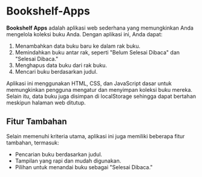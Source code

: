 # Bookshelf-Apps

**Bookshelf Apps** adalah aplikasi web sederhana yang memungkinkan Anda mengelola koleksi buku Anda. Dengan aplikasi ini, Anda dapat:

1. Menambahkan data buku baru ke dalam rak buku.
2. Memindahkan buku antar rak, seperti "Belum Selesai Dibaca" dan "Selesai Dibaca."
3. Menghapus data buku dari rak buku.
4. Mencari buku berdasarkan judul.

Aplikasi ini menggunakan HTML, CSS, dan JavaScript dasar untuk memungkinkan pengguna mengatur dan menyimpan koleksi buku mereka. Selain itu, data buku juga disimpan di localStorage sehingga dapat bertahan meskipun halaman web ditutup.

## Fitur Tambahan

Selain memenuhi kriteria utama, aplikasi ini juga memiliki beberapa fitur tambahan, termasuk:

- Pencarian buku berdasarkan judul.
- Tampilan yang rapi dan mudah digunakan.
- Pilihan untuk menandai buku sebagai "Selesai Dibaca."
